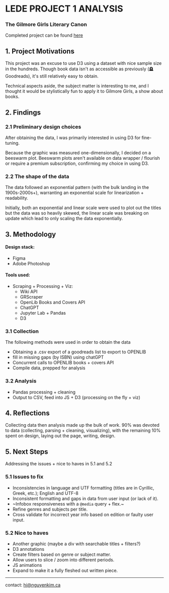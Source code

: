 # LEDE PROJECT 1 ANALYSIS
### The Gilmore Girls Literary Canon
Completed project can be found [here]("https://nguyenkim.ca/data-viz/gg/gilmores")

## 1. Project Motivations
This project was an excuse to use D3 using a dataset with nice sample size in the hundreds. Though book data isn't as accessible as previously (:headstone: Goodreads), it's still relatively easy to obtain. 

Technical aspects aside, the subject matter is interesting to me, and I thought it would be stylistically fun to apply it to Gilmore Girls, a show about books.

## 2. Findings 

### 2.1 Preliminary design choices
After obtaining the data, I was primarily interested in using D3 for fine-tuning.

Because the graphic was measured one-dimensionally, I decided on a beeswarm plot. Beeswarm plots aren't available on data wrapper / flourish or require a premium subscription, confirming my choice in using D3.

### 2.2 The shape of the data

The data followed an exponential pattern (with the bulk landing in the 1900s-2000s+), warranting an exponential scale for linearization + readability.

Initially, both an exponential and linear scale were used to plot out the titles but the data was so heavily skewed, the linear scale was breaking on update which lead to only scaling the data exponentially.

## 3. Methodology
#### Design stack:
- Figma
- Adobe Photoshop

#### Tools used:
- Scraping + Processing + Viz: 
	- Wiki API
	- GRScraper
 	- OpenLib Books and Covers API
  	- ChatGPT
	- Jupyter Lab + Pandas
	- D3

### 3.1 Collection
The following methods were used in order to obtain the data
- Obtaining a .csv export of a goodreads list to export to OPENLIB
- fill in missing gaps (by ISBN) using chatGPT
- Concurrent calls to OPENLIB books + covers API
- Compile data, prepped for analysis 

### 3.2 Analysis
- Pandas processing + cleaning
- Output to CSV, feed into JS + D3 (processing on the fly + viz)

## 4. Reflections
Collecting data then analysis made up the bulk of work. 90% was devoted to data (collecting, parsing + cleaning, visualizing), with the remaining 10% spent on design, laying out the page, writing, design.

## 5. Next Steps
Addressing the issues + nice to haves in 5.1 and 5.2

### 5.1 Issues to fix
- Inconsistencies in language and UTF formatting (titles are in Cyrillic, Greek, etc.); English and UTF-8
- Inconsistent formatting and gaps in data from user input (or lack of it).
- ~Infobox responsiveness with a `@media` query + flex.~
- Refine genres and subjects per title.
- Cross validate for incorrect year info based on edition or faulty user input.

### 5.2 Nice to haves
- Another graphic (maybe a div with searchable titles + filters?)
- D3 annotations 
- Create filters based on genre or subject matter.
- Allow users to slice / zoom into different periods.
- JS animations
- Expand to make it a fully fleshed out written piece.
-----------------------------
contact: hi@nguyenkim.ca

